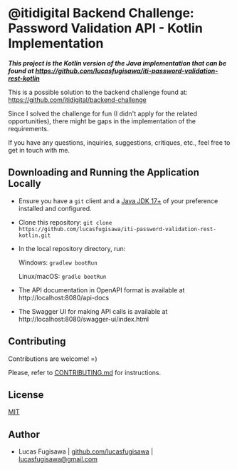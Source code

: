 # @itidigital Backend Challenge: Password Validation API - Kotlin Implementation

_**This project is the Kotlin version of the Java implementation that can be found at https://github.com/lucasfugisawa/iti-password-validation-rest-kotlin**_

This is a possible solution to the backend challenge found at: https://github.com/itidigital/backend-challenge

Since I solved the challenge for fun (I didn't apply for the related opportunities), there might be gaps in the implementation of the requirements.

If you have any questions, inquiries, suggestions, critiques, etc., feel free to get in touch with me.

## Downloading and Running the Application Locally

- Ensure you have a `git` client and a [Java JDK 17+](https://www.oracle.com/java/technologies/downloads/) of your preference installed and configured.

- Clone this repository: `git clone https://github.com/lucasfugisawa/iti-password-validation-rest-kotlin.git`

- In the local repository directory, run:

  Windows: `gradlew bootRun`

  Linux/macOS: `gradle bootRun`

- The API documentation in OpenAPI format is available at http://localhost:8080/api-docs
- The Swagger UI for making API calls is available at http://localhost:8080/swagger-ui/index.html
## Contributing

Contributions are welcome! =)

Please, refer to [CONTRIBUTING.md](CONTRIBUTING.md) for instructions.
## License

[MIT](LICENSE.md)


## Author

- Lucas Fugisawa | [github.com/lucasfugisawa](https://www.github.com/lucasfugisawa) | lucasfugisawa@gmail.com

